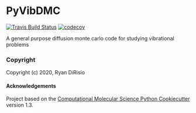 PyVibDMC
==============================
[//]: # (Badges)
[![Travis Build Status](https://travis-ci.com/REPLACE_WITH_OWNER_ACCOUNT/PyVibDMC.svg?branch=master)](https://travis-ci.com/REPLACE_WITH_OWNER_ACCOUNT/PyVibDMC)
[![codecov](https://codecov.io/gh/REPLACE_WITH_OWNER_ACCOUNT/PyVibDMC/branch/master/graph/badge.svg)](https://codecov.io/gh/REPLACE_WITH_OWNER_ACCOUNT/PyVibDMC/branch/master)


A general purpose diffusion monte carlo code for studying vibrational problems

### Copyright

Copyright (c) 2020, Ryan DiRisio


#### Acknowledgements
 
Project based on the 
[Computational Molecular Science Python Cookiecutter](https://github.com/molssi/cookiecutter-cms) version 1.3.

